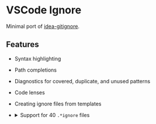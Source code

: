 # VSCode Ignore

Minimal port of [idea-gitignore](https://github.com/JetBrains/idea-gitignore).

## Features

- Syntax highlighting
- Path completions
- Diagnostics for covered, duplicate, and unused patterns
- Code lenses
- Creating ignore files from templates
- <details>
  <summary>
	  Support for 40 <code>.*ignore</code> files
  </summary>
  <br>

  | Filename                                                                                                                       | Tool                                                                                                                                       |
  | ------------------------------------------------------------------------------------------------------------------------------ | ------------------------------------------------------------------------------------------------------------------------------------------ |
  | [`.alexignore`](https://github.com/get-alex/alex#alexignore)                                                                   | [alex](https://alexjs.com/)                                                                                                                |
  | [`.bazelignore`](https://bazel.build/run/bazelrc#bazelignore)                                                                  | [Bazel](https://bazel.build/)                                                                                                              |
  | [`.boringignore`](http://darcs.net/Using/Configuration#boring)                                                                 | [Darcs](http://darcs.net/)                                                                                                                 |
  | [`.bzrignore`](http://doc.bazaar.canonical.com/bzr.dev/en/user-reference/ignore-help.html?highlight=ignore)                    | [Bazaar](http://bazaar.canonical.com/en/)                                                                                                  |
  | [`.cfignore`](https://docs.cloudfoundry.org/devguide/deploy-apps/prepare-to-deploy.html#exclude)                               | [Cloud Foundry](https://www.cloudfoundry.org/)                                                                                             |
  | [`.chefignore`](https://docs.chef.io/chef_repo/#chefignore-files)                                                              | [Chef](https://www.chef.io/)                                                                                                               |
  | [`.cvsignore`](https://www.gnu.org/software/trans-coord/manual/cvs/html_node/cvsignore.html)                                   | [Concurrent Versions System](https://www.gnu.org/software/trans-coord/manual/cvs/html_node/What-is-CVS_003f.html#What-is-CVS_003f)         |
  | [`.deployignore`](https://www.deployhq.com/support/excluded-files#deployignore)                                                | [DeployHQ](https://www.deployhq.com/)                                                                                                      |
  | [`.distignore`](https://developer.wordpress.org/cli/commands/dist-archive/)                                                    | [WordPress CLI](https://developer.wordpress.org/cli/commands/)                                                                             |
  | [`.dockerignore`](https://docs.docker.com/engine/reference/builder/#dockerignore-file)                                         | [Docker](https://www.docker.com/)                                                                                                          |
  | [`.ebignore`](https://docs.aws.amazon.com/elasticbeanstalk/latest/dg/eb-cli3-configuration.html#eb-cli3-ebignore)              | [AWS Elastic Beanstalk](https://aws.amazon.com/elasticbeanstalk/)                                                                          |
  | [`.eleventyignore`](https://www.11ty.dev/docs/ignores/#ignore-template-files)                                                  | [Eleventy](https://www.11ty.dev/)                                                                                                          |
  | [`.eslintignore`](https://eslint.org/docs/user-guide/configuring/ignoring-code#the-eslintignore-file)                          | [ESLint](https://eslint.org/)                                                                                                              |
  | `.flooignore`                                                                                                                  | [Floobits](https://floobits.com/)                                                                                                          |
  | [`.gcloudignore`](https://cloud.google.com/sdk/gcloud/reference/topic/gcloudignore)                                            | [Google Cloud](https://cloud.google.com/)                                                                                                  |
  | [`.gitignore`](https://git-scm.com/docs/gitignore)                                                                             | [Git](https://git-scm.com/)                                                                                                                |
  | [`.helmignore`](https://helm.sh/docs/chart_template_guide/helm_ignore_file/)                                                   | [Helm](https://helm.sh/)                                                                                                                   |
  | [`.hgignore`](https://www.mercurial-scm.org/wiki/.hgignore)                                                                    | [Mercurial](https://www.mercurial-scm.org/)                                                                                                |
  | [`.jpmignore`](https://udn.realityripple.com/docs/Archive/Add-ons/Add-on_SDK/Tools/jpmignore)                                  | [Mozilla Jetpack](https://wiki.mozilla.org/Jetpack)                                                                                        |
  | [`.jshintignore`](https://jshint.com/docs/cli/#ignoring-files)                                                                 | [JSHint](https://jshint.com/about/)                                                                                                        |
  | `.markdownlintignore`                                                                                                          | [markdownlint](https://github.com/DavidAnson/markdownlint#markdownlint)                                                                    |
  | `.mtn-ignore`                                                                                                                  | [monotone](https://www.monotone.ca/)                                                                                                       |
  | `.nodemonignore`                                                                                                               | [nodemon](https://nodemon.io/)                                                                                                             |
  | [`.npmignore`](https://docs.npmjs.com/cli/v8/using-npm/developers#keeping-files-out-of-your-package)                           | [npm](https://docs.npmjs.com/about-npm)                                                                                                    |
  | [`.nuxtignore`](https://nuxtjs.org/docs/features/configuration#nuxtignore)                                                     | [Nuxt](https://nuxtjs.org/)                                                                                                                |
  | [`.p4ignore`](https://www.perforce.com/manuals/cmdref/Content/CmdRef/P4IGNORE.html)                                            | [Perforce](https://www.perforce.com/)                                                                                                      |
  | [`.prettierignore`](https://prettier.io/docs/en/ignore.html#ignoring-files-prettierignore)                                     | [Prettier](https://prettier.io/)                                                                                                           |
  | [`.slugignore`](https://devcenter.heroku.com/articles/slug-compiler#ignoring-files-with-slugignore)                            | [Heroku Slug Compiler](https://devcenter.heroku.com/articles/slug-compiler)                                                                |
  | `.solhintignore`                                                                                                               | [Solhint](https://protofire.github.io/solhint/)                                                                                            |
  | [`.stylelintignore`](https://stylelint.io/user-guide/ignore-code#files-entirely)                                               | [Stylelint](https://stylelint.io/)                                                                                                         |
  | [`.stylintignore`](https://github.com/SimenB/stylint#stylintignore)                                                            | [Stylint](https://simenb.github.io/stylint/)                                                                                               |
  | [`.swagger-codegen-ignore`](https://github.com/swagger-api/swagger-codegen/#ignore-file-format)                                | [Swagger Codegen](https://swagger.io/tools/swagger-codegen/)                                                                               |
  | [`.stignore`](https://docs.syncthing.net/users/ignoring.html)                                                                  | [Syncthing](https://syncthing.net/)                                                                                                        |
  | `.terraformignore`                                                                                                             | [Terraform](https://www.terraform.io/)                                                                                                     |
  | [`.tfignore`](https://docs.microsoft.com/en-us/azure/devops/repos/tfvc/add-files-server?view=azure-devops#tfignore-file-rules) | [Team Foundation](https://docs.microsoft.com/en-us/azure/devops/repos/tfvc/what-is-tfvc?view=azure-devops#team-foundation-version-control) |
  | [`.tokeignore`](https://github.com/XAMPPRocky/tokei#excluding-folders)                                                         | [Tokei](https://github.com/XAMPPRocky/tokei#readme)                                                                                        |
  | [`.upignore`](https://apex.sh/docs/up/configuration/#ignoring_files)                                                           | [Up](https://apex.sh/docs/up/)                                                                                                             |
  | [`.vercelignore`](https://vercel.com/guides/prevent-uploading-sourcepaths-with-vercelignore)                                   | [Vercel](https://vercel.com/)                                                                                                              |
  | [`.vscodeignore`](https://code.visualstudio.com/api/working-with-extensions/publishing-extension#using-.vscodeignore)          | [VSCode Extension API](https://code.visualstudio.com/api)                                                                                  |
  | `.yarnignore`                                                                                                                  | [Yarn](https://yarnpkg.com/)                                                                                                               |

  </details>
